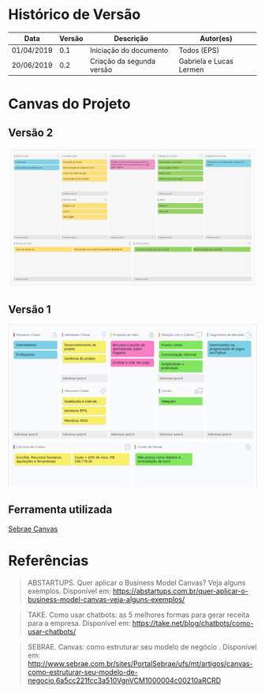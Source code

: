 # Histórico de Versão

 **Data** | **Versão** | **Descrição** | **Autor(es)**
---|---|---|---
01/04/2019 | 0.1 | Iniciação do documento | Todos (EPS)
20/06/2019 | 0.2 | Criação da segunda versão | Gabriela e Lucas Lermen

# Canvas do Projeto

## Versão 2
![](./imagens/canvas-v2.jpg)

## Versão 1

![](./imagens/canvas-v1.png)

## Ferramenta utilizada

[Sebrae Canvas](https://m.sebrae.com.br/sites/PortalSebrae/solucoes_online/ferramenta-canvas-online-e-gratuita,a833848578f80510VgnVCM1000004c00210aRCRD)

# Referências
> ABSTARTUPS. Quer aplicar o Business Model Canvas? Veja alguns exemplos. Disponível em: https://abstartups.com.br/quer-aplicar-o-business-model-canvas-veja-alguns-exemplos/

> TAKE. Como usar chatbots: as 5 melhores formas para gerar receita para a empresa. Disponível em: https://take.net/blog/chatbots/como-usar-chatbots/

> SEBRAE. Canvas: como estruturar seu modelo de negócio . Disponível em: http://www.sebrae.com.br/sites/PortalSebrae/ufs/mt/artigos/canvas-como-estruturar-seu-modelo-de-negocio,6a5cc221fcc3a510VgnVCM1000004c00210aRCRD